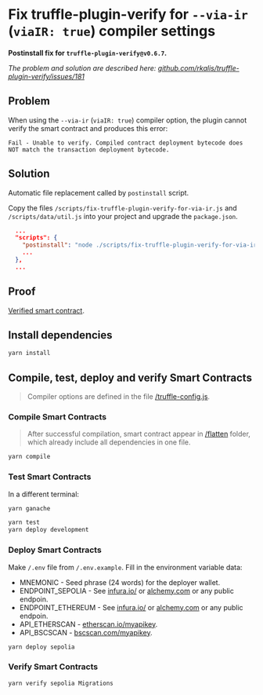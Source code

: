 # Fix truffle-plugin-verify for `--via-ir` (`viaIR: true`) compiler settings
**Postinstall fix for `truffle-plugin-verify@v0.6.7`.**

*The problem and solution are described here:
[github.com/rkalis/truffle-plugin-verify/issues/181](https://github.com/rkalis/truffle-plugin-verify/issues/181)*


## Problem
When using the `--via-ir` (`viaIR: true`) compiler option,
the plugin cannot verify the smart contract and produces this error:
```text
Fail - Unable to verify. Compiled contract deployment bytecode does NOT match the transaction deployment bytecode.
```


## Solution
Automatic file replacement called by `postinstall` script.

Copy the files `/scripts/fix-truffle-plugin-verify-for-via-ir.js`
and `/scripts/data/util.js` into your project
and upgrade the `package.json`.
```json
  ...
  "scripts": {
    "postinstall": "node ./scripts/fix-truffle-plugin-verify-for-via-ir.js",
    ...
  },
  ...
```



## Proof
[Verified smart contract](https://sepolia.etherscan.io/address/0x3CbAD0Df62A36EEaE26e70B37cAf62560f787D0F#code#L8).



## Install dependencies
```bash
yarn install
```


## Compile, test, deploy and verify Smart Contracts
> Compiler options are defined in the file [/truffle-config.js](/truffle-config.js).


### Compile Smart Contracts
> After successful compilation, smart contract appear in [/flatten](/flatten) folder,
which already include all dependencies in one file.
```bash
yarn compile
```


### Test Smart Contracts
In a different terminal:
```bash
yarn ganache
```

```bash
yarn test
yarn deploy development
```


### Deploy Smart Contracts
Make `/.env` file from `/.env.example`.
Fill in the environment variable data:
  - MNEMONIC - Seed phrase (24 words) for the deployer wallet.
  - ENDPOINT_SEPOLIA - See [infura.io/](https://infura.io/) or [alchemy.com](https://alchemy.com/) or any public endpoin.
  - ENDPOINT_ETHEREUM - See [infura.io/](https://infura.io/) or [alchemy.com](https://alchemy.com/) or any public endpoin.
  - API_ETHERSCAN - [etherscan.io/myapikey](https://etherscan.io/myapikey).
  - API_BSCSCAN - [bscscan.com/myapikey](https://bscscan.com/myapikey).

```bash
yarn deploy sepolia
```


### Verify Smart Contracts
```bash
yarn verify sepolia Migrations
```
